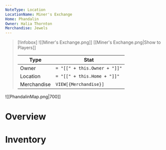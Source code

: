 ```yaml
---
NoteType: Location
LocationName: Miner's Exchange
Home: Phandalin
Owner: Halia Thornton
Merchandise: Jewels
---
```




> [!infobox]
> ![[Miner's Exchange.png]]
> [[Miner's Exchange.png|Show to Players]]
> 
> | Type | Stat |
> | ---- | ---- |
> | Owner | `= "[[" + this.Owner + "]]"`|
> | Location | `= "[[" + this.Home + "]]"`|
> | Merchandise | `VIEW[{Merchandise}]` |

![[PhandalinMap.png|700]]
# Overview

# Inventory



 
